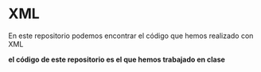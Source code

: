# XML
En este repositorio podemos encontrar el código que hemos realizado con XML

**el código de este repositorio es el que hemos trabajado en clase**

